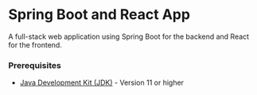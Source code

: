 # Spring Boot and React App

A full-stack web application using Spring Boot for the backend and React for the frontend.

### Prerequisites

- [Java Development Kit (JDK)](https://www.oracle.com/java/technologies/javase-jdk11-downloads.html) - Version 11 or higher



